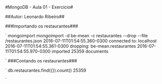 #MongoDB - Aula 01 - Exercício#

##Autor: Leonardo Ribeiro##

###Importando os restaurantes###

`
mongoimport mongoimport -d be-mean -c restaurantes --drop --file /restaurantes.json
2016-07-11T01:54:55.360-0300 connected to: localhost
2016-07-11T01:54:55.361-0300 dropping: be-mean.restaurantes
2016-07-11T01:54:55.970-0300 imported 25359 documents

`
###Contando os restaurantes###

`
db.restaurantes.find({}).count()
25359

`